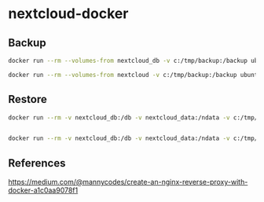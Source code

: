 # nextcloud-docker

## Backup


```bash
docker run --rm --volumes-from nextcloud_db -v c:/tmp/backup:/backup ubuntu bash -c "cd /var/lib/postgresql/data && tar cvf /backup/db.tar ."

docker run --rm --volumes-from nextcloud -v c:/tmp/backup:/backup ubuntu bash -c "cd /var/www/html && tar cvf /backup/instance.tar ."
```

## Restore

```bash
docker run --rm -v nextcloud_db:/db -v nextcloud_data:/ndata -v c:/tmp/backup:/backup ubuntu bash -c "tar -xvf /backup/db.tar -C /db"


docker run --rm -v nextcloud_db:/db -v nextcloud_data:/ndata -v c:/tmp/backup:/backup ubuntu bash -c "tar -xvf /backup/instance.tar -C /ndata"
```


## References

https://medium.com/@mannycodes/create-an-nginx-reverse-proxy-with-docker-a1c0aa9078f1